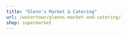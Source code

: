 ```yaml
---
title: "Glenn's Market & Catering"
url: /watertown/glenns-market-and-catering/
shop: supermarket
---
```

